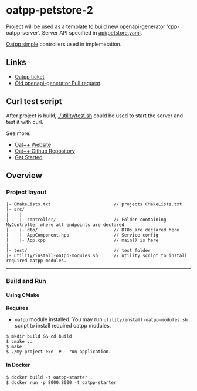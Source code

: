 # oatpp-petstore-2

Project will be used as a template to build new openapi-generator
'cpp-oatpp-server'. Server API specified in
[api/petstore.yaml](./api/petstore.yaml).

[Oatpp simple](https://oatpp.io/docs/simple-vs-async/) controllers used in
implemetation.

## Links
- [Oatpp ticket](https://github.com/oatpp/oatpp/issues/331)
- [Old openapi-generator Pull request](https://github.com/OpenAPITools/openapi-generator/pull/7903)

## Curl test script

After project is build, [./utility/test.sh](./utility/test.sh) could be
used to start the server and test it with curl.

See more:

- [Oat++ Website](https://oatpp.io/)
- [Oat++ Github Repository](https://github.com/oatpp/oatpp)
- [Get Started](https://oatpp.io/docs/start)

## Overview

### Project layout

```
|- CMakeLists.txt                        // projects CMakeLists.txt
|- src/
|    |
|    |- controller/                      // Folder containing MyController where all endpoints are declared
|    |- dto/                             // DTOs are declared here
|    |- AppComponent.hpp                 // Service config
|    |- App.cpp                          // main() is here
|
|- test/                                 // test folder
|- utility/install-oatpp-modules.sh      // utility script to install required oatpp-modules.  
```

---

### Build and Run

#### Using CMake

**Requires** 

- `oatpp` module installed. You may run `utility/install-oatpp-modules.sh` 
script to install required oatpp modules.

```
$ mkdir build && cd build
$ cmake ..
$ make 
$ ./my-project-exe  # - run application.

```

#### In Docker

```
$ docker build -t oatpp-starter .
$ docker run -p 8000:8000 -t oatpp-starter
```
